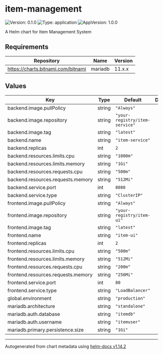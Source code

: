 # item-management

![Version: 0.1.0](https://img.shields.io/badge/Version-0.1.0-informational?style=flat-square) ![Type: application](https://img.shields.io/badge/Type-application-informational?style=flat-square) ![AppVersion: 1.0.0](https://img.shields.io/badge/AppVersion-1.0.0-informational?style=flat-square)

A Helm chart for Item Management System

## Requirements

| Repository | Name | Version |
|------------|------|---------|
| https://charts.bitnami.com/bitnami | mariadb | 11.x.x |

## Values

| Key | Type | Default | Description |
|-----|------|---------|-------------|
| backend.image.pullPolicy | string | `"Always"` |  |
| backend.image.repository | string | `"your-registry/item-service"` |  |
| backend.image.tag | string | `"latest"` |  |
| backend.name | string | `"item-service"` |  |
| backend.replicas | int | `2` |  |
| backend.resources.limits.cpu | string | `"1000m"` |  |
| backend.resources.limits.memory | string | `"1Gi"` |  |
| backend.resources.requests.cpu | string | `"500m"` |  |
| backend.resources.requests.memory | string | `"512Mi"` |  |
| backend.service.port | int | `8080` |  |
| backend.service.type | string | `"ClusterIP"` |  |
| frontend.image.pullPolicy | string | `"Always"` |  |
| frontend.image.repository | string | `"your-registry/item-ui"` |  |
| frontend.image.tag | string | `"latest"` |  |
| frontend.name | string | `"item-ui"` |  |
| frontend.replicas | int | `2` |  |
| frontend.resources.limits.cpu | string | `"500m"` |  |
| frontend.resources.limits.memory | string | `"512Mi"` |  |
| frontend.resources.requests.cpu | string | `"200m"` |  |
| frontend.resources.requests.memory | string | `"256Mi"` |  |
| frontend.service.port | int | `80` |  |
| frontend.service.type | string | `"LoadBalancer"` |  |
| global.environment | string | `"production"` |  |
| mariadb.architecture | string | `"standalone"` |  |
| mariadb.auth.database | string | `"itemdb"` |  |
| mariadb.auth.username | string | `"itemuser"` |  |
| mariadb.primary.persistence.size | string | `"1Gi"` |  |

----------------------------------------------
Autogenerated from chart metadata using [helm-docs v1.14.2](https://github.com/norwoodj/helm-docs/releases/v1.14.2)
